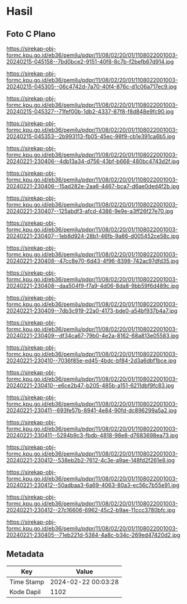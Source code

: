 # Hasil

## Foto C Plano

https://sirekap-obj-formc.kpu.go.id/eb36/pemilu/pdpr/11/08/02/20/01/1108022001003-20240215-045158--7bd0bce2-9151-40f8-8c7b-f2befb67d914.jpg

https://sirekap-obj-formc.kpu.go.id/eb36/pemilu/pdpr/11/08/02/20/01/1108022001003-20240215-045305--06c4742d-7a70-40f4-876c-d1c06a717ec9.jpg

https://sirekap-obj-formc.kpu.go.id/eb36/pemilu/pdpr/11/08/02/20/01/1108022001003-20240215-045327--71fef00b-1db2-4337-87f8-f8d848e9fc90.jpg

https://sirekap-obj-formc.kpu.go.id/eb36/pemilu/pdpr/11/08/02/20/01/1108022001003-20240215-045353--2b993113-fb05-45ec-98f9-cb1e391ca6b5.jpg

https://sirekap-obj-formc.kpu.go.id/eb36/pemilu/pdpr/11/08/02/20/01/1108022001003-20240221-230406--4db13a34-d756-43bf-b668-480bc4743d2f.jpg

https://sirekap-obj-formc.kpu.go.id/eb36/pemilu/pdpr/11/08/02/20/01/1108022001003-20240221-230406--15ad282e-2aa6-4467-bca7-d6ae0ded4f2b.jpg

https://sirekap-obj-formc.kpu.go.id/eb36/pemilu/pdpr/11/08/02/20/01/1108022001003-20240221-230407--125abdf3-afcd-4386-9e9e-a3ff26f27e70.jpg

https://sirekap-obj-formc.kpu.go.id/eb36/pemilu/pdpr/11/08/02/20/01/1108022001003-20240221-230407--1eb8d924-28b1-46fb-9a86-d005452ce58c.jpg

https://sirekap-obj-formc.kpu.go.id/eb36/pemilu/pdpr/11/08/02/20/01/1108022001003-20240221-230408--47cc8e70-6d43-4f96-8398-742ac97dfd35.jpg

https://sirekap-obj-formc.kpu.go.id/eb36/pemilu/pdpr/11/08/02/20/01/1108022001003-20240221-230408--daa504f9-f7a9-4d06-8da8-9bb59f6d489c.jpg

https://sirekap-obj-formc.kpu.go.id/eb36/pemilu/pdpr/11/08/02/20/01/1108022001003-20240221-230409--7db3c919-22a0-4173-bde0-a54bf937b4a7.jpg

https://sirekap-obj-formc.kpu.go.id/eb36/pemilu/pdpr/11/08/02/20/01/1108022001003-20240221-230409--df34ca67-79b0-4e2a-8162-68a813e05583.jpg

https://sirekap-obj-formc.kpu.go.id/eb36/pemilu/pdpr/11/08/02/20/01/1108022001003-20240221-230410--7036f85e-ed45-4bdc-bf84-2d3a6dbf1bce.jpg

https://sirekap-obj-formc.kpu.go.id/eb36/pemilu/pdpr/11/08/02/20/01/1108022001003-20240221-230410--e6ce2b47-b205-485b-a151-6211dbf9fc83.jpg

https://sirekap-obj-formc.kpu.go.id/eb36/pemilu/pdpr/11/08/02/20/01/1108022001003-20240221-230411--693fe57b-8941-4e84-90fd-dc896299a5a2.jpg

https://sirekap-obj-formc.kpu.go.id/eb36/pemilu/pdpr/11/08/02/20/01/1108022001003-20240221-230411--5294b9c3-fbdb-4818-98e8-d7683698ea73.jpg

https://sirekap-obj-formc.kpu.go.id/eb36/pemilu/pdpr/11/08/02/20/01/1108022001003-20240221-230412--538eb2b2-7612-4c3e-a9ae-148fd2f261e8.jpg

https://sirekap-obj-formc.kpu.go.id/eb36/pemilu/pdpr/11/08/02/20/01/1108022001003-20240221-230412--50adbaa3-6a69-4063-80a3-ec56c7b55e91.jpg

https://sirekap-obj-formc.kpu.go.id/eb36/pemilu/pdpr/11/08/02/20/01/1108022001003-20240221-230412--27c16606-6962-45c2-b9ae-11ccc3780bfc.jpg

https://sirekap-obj-formc.kpu.go.id/eb36/pemilu/pdpr/11/08/02/20/01/1108022001003-20240221-230405--71eb221d-5384-4a8c-b34c-269ed47420d2.jpg


## Metadata

| Key        | Value               |
| ---------- | ------------------- |
| Time Stamp | 2024-02-22 00:03:28 |
| Kode Dapil | 1102                |



